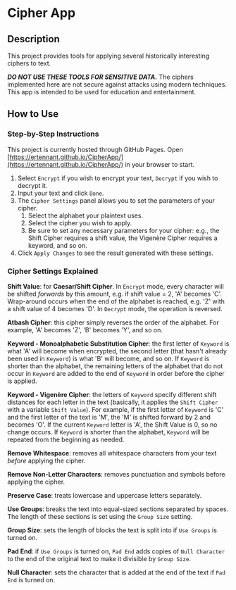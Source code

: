 # Cipher App 

## Description 

This project provides tools for applying several historically interesting ciphers to text. 

***DO NOT USE THESE TOOLS FOR SENSITIVE DATA.*** The ciphers implemented here are not secure against attacks using modern techniques. This app is intended to be used for education and entertainment. 

## How to Use 

### Step-by-Step Instructions 

This project is currently hosted through GitHub Pages. Open [https://ertennant.github.io/CipherApp/](https://ertennant.github.io/CipherApp/) in your browser to start. 
1. Select `Encrypt` if you wish to encrypt your text, `Decrypt` if you wish to decrypt it. 
2. Input your text and click `Done`. 
3. The `Cipher Settings` panel allows you to set the parameters of your cipher. 
    1. Select the alphabet your plaintext uses. 
    2. Select the cipher you wish to apply. 
    3. Be sure to set any necessary parameters for your cipher: e.g., the Shift Cipher requires a shift value, the Vigenère Cipher requires a keyword, and so on. 
4. Click `Apply Changes` to see the result generated with these settings. 

### Cipher Settings Explained 

**Shift Value**: for **Caesar/Shift Cipher**. In `Encrypt` mode, every character will be shifted *forwards* by this amount, e.g. if shift value = 2, 'A' becomes 'C'. Wrap-around occurs when the end of the alphabet is reached, e.g. 'Z' with a shift value of 4 becomes 'D'. In `Decrypt` mode, the operation is reversed. 

**Atbash Cipher**: this cipher simply reverses the order of the alphabet. For example, 'A' becomes 'Z', 'B' becomes 'Y', and so on. 

**Keyword - Monoalphabetic Substitution Cipher**: the first letter of `Keyword` is what 'A' will become when encrypted, the second letter (that hasn't already been used in `Keyword`) is what 'B' will become, and so on. If `Keyword` is shorter than the alphabet, the remaining letters of the alphabet that do not occur in `Keyword` are added to the end of `Keyword` in order before the cipher is applied. 

**Keyword - Vigenère Cipher**: the letters of `Keyword` specify different shift distances for each letter in the text (basically, it applies the `Shift Cipher` with a variable `Shift Value`). For example, if the first letter of `Keyword` is 'C' and the first letter of the text is 'M', the 'M' is shifted forward by 2 and becomes 'O'. If the current `Keyword` letter is 'A', the Shift Value is 0, so no change occurs. If `Keyword` is shorter than the alphabet, `Keyword` will be repeated from the beginning as needed. 

**Remove Whitespace**: removes all whitespace characters from your text *before* applying the cipher. 

**Remove Non-Letter Characters**: removes punctuation and symbols before applying the cipher. 

**Preserve Case**: treats lowercase and uppercase letters separately. 

**Use Groups**: breaks the text into equal-sized sections separated by spaces. The length of these sections is set using the `Group Size` setting. 

**Group Size**: sets the length of blocks the text is split into if `Use Groups` is turned on. 

**Pad End**: if `Use Groups` is turned on, `Pad End` adds copies of `Null Character` to the end of the original text to make it divisible by `Group Size`. 

**Null Character**: sets the character that is added at the end of the text if `Pad End` is turned on. 


